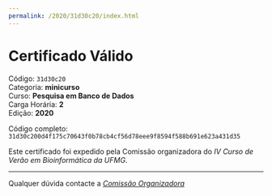 ```yaml
---
permalink: /2020/31d30c20/index.html
---
```


# Certificado Válido

Código: `31d30c20`<br>
Categoria: **minicurso**<br>
Curso: **Pesquisa em Banco de Dados**<br>
Carga Horária: **2**<br>
Edição: **2020**<br>


Código completo: `31d30c200d4f175c70643f0b78cb4cf56d78eee9f8594f588b691e623a431d35`


Este certificado foi expedido pela Comissão organizadora do *IV Curso de Verão em Bioinformática da UFMG*.

----

Qualquer dúvida contacte a [_Comissão Organizadora_](<mailto:cursobioinfoufmg@gmail.com$subject=[Certificados]>)

